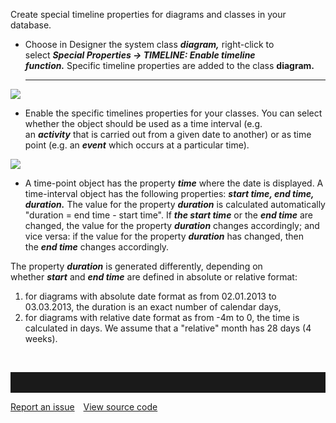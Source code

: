 Create special timeline properties for diagrams and classes in your
database.

-   Choose in Designer the system class ***diagram,*** right-click to
    select ***Special Properties → TIMELINE: Enable timeline
    function.*** Specific timeline properties are added to the
    class **diagram.**  
    ***

![](//images.ctfassets.net/utx1h0gfm1om/432svpvt5mSWk8COui4MeW/f12e4f6d8882292673b680eb8315644f/328703.png)  


-   Enable the specific timelines properties for your classes. You can
    select whether the object should be used as a time interval (e.g.
    an ***activity*** that is carried out from a given date to another)
    or as time point (e.g. an ***event*** which occurs at a particular
    time).

![](//images.ctfassets.net/utx1h0gfm1om/4mjoETGD044wKaMgWsgY4i/76a5512549e69a0c4d5cdaaaefc7fffb/328695.png)

-   A time-point object has the property ***time*** where the date is
    displayed. A time-interval object has the following
    properties: ***start time, end time, duration.*** The value for the
    property ***duration*** is calculated automatically "duration = end
    time - start time". If ***the start time*** or the ***end time***
    are changed, the value for the property ***duration*** changes
    accordingly; and vice versa: if the value for the
    property ***duration*** has changed, then the ***end time*** changes
    accordingly.

The property ***duration*** is generated differently, depending on
whether ***start*** and ***end time*** are defined in absolute or
relative format:  
1) for diagrams with absolute date format as from 02.01.2013 to
03.03.2013, the duration is an exact number of calendar days,  
2) for diagrams with relative date format as from -4m to 0, the time is
calculated in days. We assume that a "relative" month has 28 days (4
weeks).

 


<hr style="padding-top:2rem" />
<a href="https://github.com/process4/docs/issues" target="_blank" class="bgw btn btn-primary btn-lg shadow-sm">Report an issue</a>
<a href="https://github.com/process4/docs" target="_blank" class="bgw btn btn-primary btn-lg shadow-sm" style="margin-left:10px;">View source code</a>